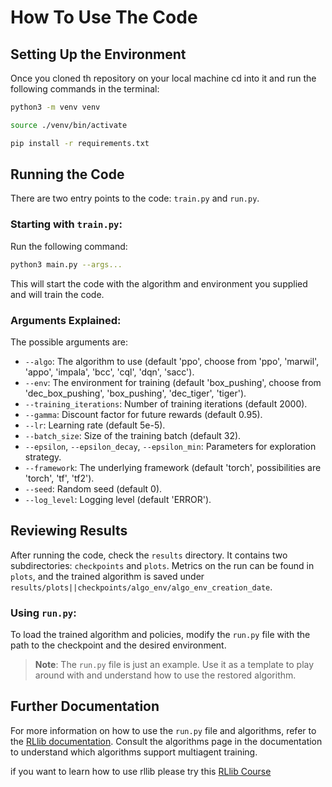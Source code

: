 # How To Use The Code

## Setting Up the Environment

Once you cloned th repository on your local machine cd into it and run the following commands in the terminal:

```bash
python3 -m venv venv
```
```bash
source ./venv/bin/activate
```
```bash
pip install -r requirements.txt
```

## Running the Code

There are two entry points to the code: `train.py` and `run.py`.

### Starting with `train.py`:

Run the following command:

```bash
python3 main.py --args...
```

This will start the code with the algorithm and environment you supplied and will train the code.

### Arguments Explained:

The possible arguments are:

- `--algo`: The algorithm to use (default 'ppo', choose from 'ppo', 'marwil', 'appo', 'impala', 'bcc', 'cql', 'dqn', 'sacc').
- `--env`: The environment for training (default 'box_pushing', choose from 'dec_box_pushing', 'box_pushing', 'dec_tiger', 'tiger').
- `--training_iterations`: Number of training iterations (default 2000).
- `--gamma`: Discount factor for future rewards (default 0.95).
- `--lr`: Learning rate (default 5e-5).
- `--batch_size`: Size of the training batch (default 32).
- `--epsilon`, `--epsilon_decay`, `--epsilon_min`: Parameters for exploration strategy.
- `--framework`: The underlying framework (default 'torch', possibilities are 'torch', 'tf', 'tf2').
- `--seed`: Random seed (default 0).
- `--log_level`: Logging level (default 'ERROR').


## Reviewing Results

After running the code, check the `results` directory. It contains two subdirectories: `checkpoints` and `plots`. Metrics on the run can be found in `plots`, and the trained algorithm is saved under `results/plots||checkpoints/algo_env/algo_env_creation_date`.

### Using `run.py`:

To load the trained algorithm and policies, modify the `run.py` file with the path to the checkpoint and the desired environment.

> **Note**: The `run.py` file is just an example. Use it as a template to play around with and understand how to use the restored algorithm.

## Further Documentation

For more information on how to use the `run.py` file and algorithms, refer to the [RLlib documentation](https://docs.ray.io/en/master/rllib/index.html). Consult the algorithms page in the documentation to understand which algorithms support multiagent training.

if you want to learn how to use rllib please try this [RLlib Course](https://applied-rl-course.netlify.app/)
